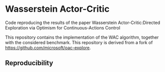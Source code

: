 
# Wasserstein Actor-Critic
Code reproducing the results of the paper Wasserstein Actor-Critic:Directed Exploration via Optimism for Continuous-Actions Control

This repository contains the implementation of the WAC algorithm, together with the considered benchmark. This repository is derived from a fork of https://github.com/microsoft/oac-explore.


## Reproducibility 

